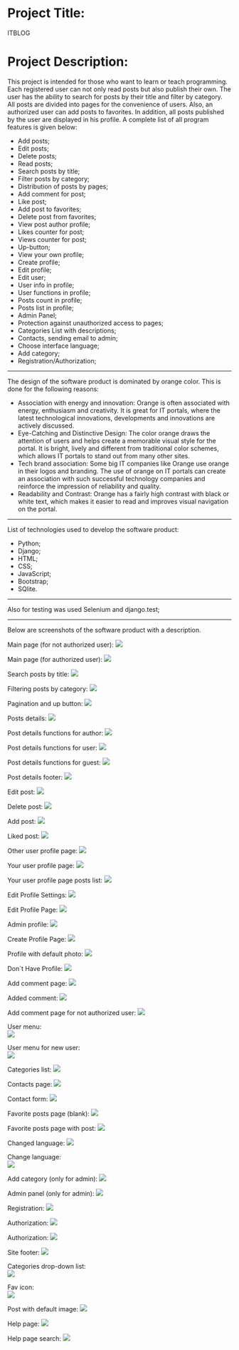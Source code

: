 # Project Title:
ITBLOG

# Project Description:
This project is intended for those who want to learn or teach programming. Each registered user can not only read posts but also publish their own. The user has the ability to search for posts by their title and filter by category. All posts are divided into pages for the convenience of users. Also, an authorized user can add posts to favorites. In addition, all posts published by the user are displayed in his profile. A complete list of all program features is given below:
+ Add posts;
+ Edit posts;
+ Delete posts;
+ Read posts;
+ Search posts by title;
+ Filter posts by category;
+ Distribution of posts by pages;
+ Add comment for post;
+ Like post;
+ Add post to favorites;
+ Delete post from favorites;
+ View post author profile;
+ Likes counter for post;
+ Views counter for post;
+ Up-button;
+ View your own profile;
+ Create profile;
+ Edit profile;
+ Edit user;
+ User info in profile;
+ User functions in profile;
+ Posts count in profile;
+ Posts list in profile;
+ Admin Panel;
+ Protection against unauthorized access to pages;
+ Categories List with descriptions;
+ Contacts, sending email to admin;
+ Choose interface language;
+ Add category;
+ Registration/Authorization;

____

The design of the software product is dominated by orange color. This is done for the following reasons:
+ Association with energy and innovation: Orange is often associated with energy, enthusiasm and creativity. It is great for IT portals, where the latest technological innovations, developments and innovations are actively discussed.
+ Eye-Catching and Distinctive Design: The color orange draws the attention of users and helps create a memorable visual style for the portal. It is bright, lively and different from traditional color schemes, which allows IT portals to stand out from many other sites.
+ Tech brand association: Some big IT companies like Orange use orange in their logos and branding. The use of orange on IT portals can create an association with such successful technology companies and reinforce the impression of reliability and quality.
+ Readability and Contrast: Orange has a fairly high contrast with black or white text, which makes it easier to read and improves visual navigation on the portal.

____

List of technologies used to develop the software product:
+ Python;
+ Django;
+ HTML;
+ CSS;
+ JavaScript;
+ Bootstrap;
+ SQlite.

____

Also for testing was used Selenium and django.test;

____

Below are screenshots of the software product with a description.

Main page (for not authorized user):
![](https://github.com/MishanyaS/itblog/blob/main/screenshots/1.PNG)

Main page (for authorized user):
![](https://github.com/MishanyaS/itblog/blob/main/screenshots/1.1.PNG)

Search posts by title:
![](https://github.com/MishanyaS/itblog/blob/main/screenshots/2.PNG)

Filtering posts by category:
![](https://github.com/MishanyaS/itblog/blob/main/screenshots/3.PNG)

Pagination and up button:
![](https://github.com/MishanyaS/itblog/blob/main/screenshots/4.PNG)

Posts details:
![](https://github.com/MishanyaS/itblog/blob/main/screenshots/5.PNG)

Post details functions for author:
![](https://github.com/MishanyaS/itblog/blob/main/screenshots/6.PNG)

Post details functions for user:
![](https://github.com/MishanyaS/itblog/blob/main/screenshots/6.1.PNG)

Post details functions for guest:
![](https://github.com/MishanyaS/itblog/blob/main/screenshots/6.2.PNG)

Post details footer:
![](https://github.com/MishanyaS/itblog/blob/main/screenshots/6.3.PNG)

Edit post:
![](https://github.com/MishanyaS/itblog/blob/main/screenshots/6.4.PNG)

Delete post:
![](https://github.com/MishanyaS/itblog/blob/main/screenshots/6.5.PNG)

Add post:
![](https://github.com/MishanyaS/itblog/blob/main/screenshots/6.6.PNG)

Liked post:
![](https://github.com/MishanyaS/itblog/blob/main/screenshots/6.7.PNG)

Other user profile page:
![](https://github.com/MishanyaS/itblog/blob/main/screenshots/7.PNG)

Your user profile page:
![](https://github.com/MishanyaS/itblog/blob/main/screenshots/7.1.PNG)

Your user profile page posts list:
![](https://github.com/MishanyaS/itblog/blob/main/screenshots/7.2.PNG)

Edit Profile Settings:
![](https://github.com/MishanyaS/itblog/blob/main/screenshots/7.3.PNG)

Edit Profile Page:
![](https://github.com/MishanyaS/itblog/blob/main/screenshots/7.4.PNG)

Admin profile:
![](https://github.com/MishanyaS/itblog/blob/main/screenshots/7.5.PNG)

Create Profile Page:
![](https://github.com/MishanyaS/itblog/blob/main/screenshots/7.6.PNG)

Profile with default photo:
![](https://github.com/MishanyaS/itblog/blob/main/screenshots/7.7.PNG)

Don`t Have Profile:
![](https://github.com/MishanyaS/itblog/blob/main/screenshots/7.8.PNG)

Add comment page:
![](https://github.com/MishanyaS/itblog/blob/main/screenshots/8.PNG)

Added comment:
![](https://github.com/MishanyaS/itblog/blob/main/screenshots/8.1.PNG)

Add comment page for not authorized user:
![](https://github.com/MishanyaS/itblog/blob/main/screenshots/8.2.PNG)

User menu:  
![](https://github.com/MishanyaS/itblog/blob/main/screenshots/9.PNG)

User menu for new user:     
![](https://github.com/MishanyaS/itblog/blob/main/screenshots/9.1.PNG)

Categories list:
![](https://github.com/MishanyaS/itblog/blob/main/screenshots/10.PNG)

Contacts page:
![](https://github.com/MishanyaS/itblog/blob/main/screenshots/11.PNG)

Contact form:
![](https://github.com/MishanyaS/itblog/blob/main/screenshots/12.PNG)

Favorite posts page (blank):
![](https://github.com/MishanyaS/itblog/blob/main/screenshots/13.PNG)

Favorite posts page with post:
![](https://github.com/MishanyaS/itblog/blob/main/screenshots/13.1.PNG)

Changed language:
![](https://github.com/MishanyaS/itblog/blob/main/screenshots/14.PNG)

Change language:        
![](https://github.com/MishanyaS/itblog/blob/main/screenshots/14.1.PNG)

Add category (only for admin):
![](https://github.com/MishanyaS/itblog/blob/main/screenshots/15.PNG)

Admin panel (only for admin):
![](https://github.com/MishanyaS/itblog/blob/main/screenshots/16.PNG)

Registration:
![](https://github.com/MishanyaS/itblog/blob/main/screenshots/17.PNG)

Authorization:
![](https://github.com/MishanyaS/itblog/blob/main/screenshots/17.1.PNG)

Authorization:
![](https://github.com/MishanyaS/itblog/blob/main/screenshots/18.PNG)

Site footer:
![](https://github.com/MishanyaS/itblog/blob/main/screenshots/19.PNG)

Categories drop-down list:     
![](https://github.com/MishanyaS/itblog/blob/main/screenshots/20.PNG)

Fav icon:   
![](https://github.com/MishanyaS/itblog/blob/main/screenshots/21.PNG)

Post with default image:
![](https://github.com/MishanyaS/itblog/blob/main/screenshots/22.PNG)

Help page:
![](https://github.com/MishanyaS/itblog/blob/main/screenshots/23.PNG)

Help page search:
![](https://github.com/MishanyaS/itblog/blob/main/screenshots/23.1.PNG)
